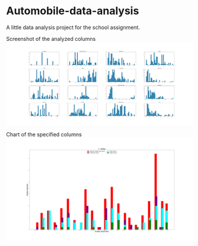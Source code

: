 # Automobile-data-analysis
A little data analysis project for the school assignment.

Screenshot of the analyzed columns
![Screenshot](xx.png)

Chart of the specified columns
![Screenshot](auto.svg)
